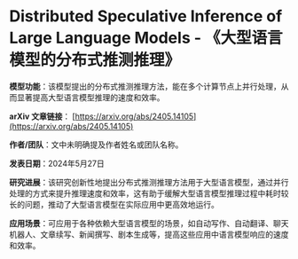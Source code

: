 # Distributed Speculative Inference of Large Language Models - 《大型语言模型的分布式推测推理》

**模型功能**：该模型提出的分布式推测推理方法，能在多个计算节点上并行处理，从而显著提高大型语言模型推理的速度和效率。

**arXiv 文章链接**：
[https://arxiv.org/abs/2405.14105](https://arxiv.org/abs/2405.14105)

**作者/团队**：文中未明确提及作者姓名或团队名称。

**发表日期**：2024年5月27日

**研究进展**：该研究创新性地提出分布式推测推理方法用于大型语言模型，通过并行处理的方式来提升推理速度和效率，这有助于缓解大型语言模型推理过程中耗时较长的问题，推动了大型语言模型在实际应用中更高效地运行。

**应用场景**：可应用于各种依赖大型语言模型的场景，如自动写作、自动翻译、聊天机器人、文章续写、新闻撰写、剧本生成等，提高这些应用中语言模型响应的速度和效率。